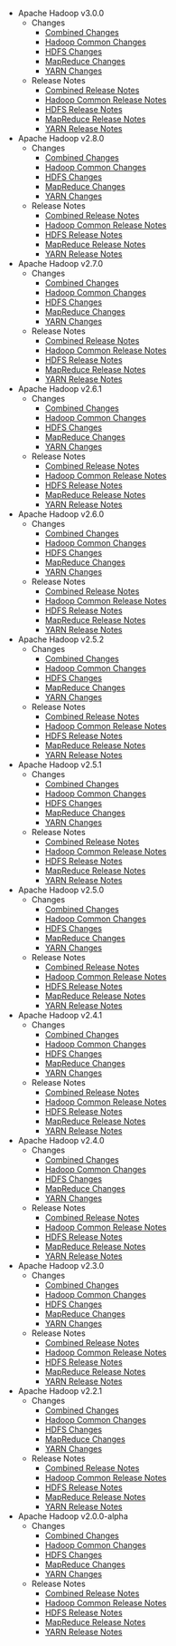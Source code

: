 * Apache Hadoop v3.0.0
    *  Changes
        * [Combined Changes](3.0.0/CHANGES.3.0.0.html)
        * [Hadoop Common Changes](3.0.0/CHANGES.HADOOP.3.0.0.html)
        * [HDFS Changes](3.0.0/CHANGES.HDFS.3.0.0.html)
        * [MapReduce Changes](3.0.0/CHANGES.MAPREDUCE.3.0.0.html)
        * [YARN Changes](3.0.0/CHANGES.YARN.3.0.0.html)
    *  Release Notes
        * [Combined Release Notes](3.0.0/RELEASENOTES.3.0.0.html)
        * [Hadoop Common Release Notes](3.0.0/RELEASENOTES.HADOOP.3.0.0.html)
        * [HDFS Release Notes](3.0.0/RELEASENOTES.HDFS.3.0.0.html)
        * [MapReduce Release Notes](3.0.0/RELEASENOTES.MAPREDUCE.3.0.0.html)
        * [YARN Release Notes](3.0.0/RELEASENOTES.YARN.3.0.0.html)
* Apache Hadoop v2.8.0
    *  Changes
        * [Combined Changes](2.8.0/CHANGES.2.8.0.html)
        * [Hadoop Common Changes](2.8.0/CHANGES.HADOOP.2.8.0.html)
        * [HDFS Changes](2.8.0/CHANGES.HDFS.2.8.0.html)
        * [MapReduce Changes](2.8.0/CHANGES.MAPREDUCE.2.8.0.html)
        * [YARN Changes](2.8.0/CHANGES.YARN.2.8.0.html)
    *  Release Notes
        * [Combined Release Notes](2.8.0/RELEASENOTES.2.8.0.html)
        * [Hadoop Common Release Notes](2.8.0/RELEASENOTES.HADOOP.2.8.0.html)
        * [HDFS Release Notes](2.8.0/RELEASENOTES.HDFS.2.8.0.html)
        * [MapReduce Release Notes](2.8.0/RELEASENOTES.MAPREDUCE.2.8.0.html)
        * [YARN Release Notes](2.8.0/RELEASENOTES.YARN.2.8.0.html)
* Apache Hadoop v2.7.0
    *  Changes
        * [Combined Changes](2.7.0/CHANGES.2.7.0.html)
        * [Hadoop Common Changes](2.7.0/CHANGES.HADOOP.2.7.0.html)
        * [HDFS Changes](2.7.0/CHANGES.HDFS.2.7.0.html)
        * [MapReduce Changes](2.7.0/CHANGES.MAPREDUCE.2.7.0.html)
        * [YARN Changes](2.7.0/CHANGES.YARN.2.7.0.html)
    *  Release Notes
        * [Combined Release Notes](2.7.0/RELEASENOTES.2.7.0.html)
        * [Hadoop Common Release Notes](2.7.0/RELEASENOTES.HADOOP.2.7.0.html)
        * [HDFS Release Notes](2.7.0/RELEASENOTES.HDFS.2.7.0.html)
        * [MapReduce Release Notes](2.7.0/RELEASENOTES.MAPREDUCE.2.7.0.html)
        * [YARN Release Notes](2.7.0/RELEASENOTES.YARN.2.7.0.html)
* Apache Hadoop v2.6.1
    *  Changes
        * [Combined Changes](2.6.1/CHANGES.2.6.1.html)
        * [Hadoop Common Changes](2.6.1/CHANGES.HADOOP.2.6.1.html)
        * [HDFS Changes](2.6.1/CHANGES.HDFS.2.6.1.html)
        * [MapReduce Changes](2.6.1/CHANGES.MAPREDUCE.2.6.1.html)
        * [YARN Changes](2.6.1/CHANGES.YARN.2.6.1.html)
    *  Release Notes
        * [Combined Release Notes](2.6.1/RELEASENOTES.2.6.1.html)
        * [Hadoop Common Release Notes](2.6.1/RELEASENOTES.HADOOP.2.6.1.html)
        * [HDFS Release Notes](2.6.1/RELEASENOTES.HDFS.2.6.1.html)
        * [MapReduce Release Notes](2.6.1/RELEASENOTES.MAPREDUCE.2.6.1.html)
        * [YARN Release Notes](2.6.1/RELEASENOTES.YARN.2.6.1.html)
* Apache Hadoop v2.6.0
    *  Changes
        * [Combined Changes](2.6.0/CHANGES.2.6.0.html)
        * [Hadoop Common Changes](2.6.0/CHANGES.HADOOP.2.6.0.html)
        * [HDFS Changes](2.6.0/CHANGES.HDFS.2.6.0.html)
        * [MapReduce Changes](2.6.0/CHANGES.MAPREDUCE.2.6.0.html)
        * [YARN Changes](2.6.0/CHANGES.YARN.2.6.0.html)
    *  Release Notes
        * [Combined Release Notes](2.6.0/RELEASENOTES.2.6.0.html)
        * [Hadoop Common Release Notes](2.6.0/RELEASENOTES.HADOOP.2.6.0.html)
        * [HDFS Release Notes](2.6.0/RELEASENOTES.HDFS.2.6.0.html)
        * [MapReduce Release Notes](2.6.0/RELEASENOTES.MAPREDUCE.2.6.0.html)
        * [YARN Release Notes](2.6.0/RELEASENOTES.YARN.2.6.0.html)
* Apache Hadoop v2.5.2
    *  Changes
        * [Combined Changes](2.5.2/CHANGES.2.5.2.html)
        * [Hadoop Common Changes](2.5.2/CHANGES.HADOOP.2.5.2.html)
        * [HDFS Changes](2.5.2/CHANGES.HDFS.2.5.2.html)
        * [MapReduce Changes](2.5.2/CHANGES.MAPREDUCE.2.5.2.html)
        * [YARN Changes](2.5.2/CHANGES.YARN.2.5.2.html)
    *  Release Notes
        * [Combined Release Notes](2.5.2/RELEASENOTES.2.5.2.html)
        * [Hadoop Common Release Notes](2.5.2/RELEASENOTES.HADOOP.2.5.2.html)
        * [HDFS Release Notes](2.5.2/RELEASENOTES.HDFS.2.5.2.html)
        * [MapReduce Release Notes](2.5.2/RELEASENOTES.MAPREDUCE.2.5.2.html)
        * [YARN Release Notes](2.5.2/RELEASENOTES.YARN.2.5.2.html)
* Apache Hadoop v2.5.1
    *  Changes
        * [Combined Changes](2.5.1/CHANGES.2.5.1.html)
        * [Hadoop Common Changes](2.5.1/CHANGES.HADOOP.2.5.1.html)
        * [HDFS Changes](2.5.1/CHANGES.HDFS.2.5.1.html)
        * [MapReduce Changes](2.5.1/CHANGES.MAPREDUCE.2.5.1.html)
        * [YARN Changes](2.5.1/CHANGES.YARN.2.5.1.html)
    *  Release Notes
        * [Combined Release Notes](2.5.1/RELEASENOTES.2.5.1.html)
        * [Hadoop Common Release Notes](2.5.1/RELEASENOTES.HADOOP.2.5.1.html)
        * [HDFS Release Notes](2.5.1/RELEASENOTES.HDFS.2.5.1.html)
        * [MapReduce Release Notes](2.5.1/RELEASENOTES.MAPREDUCE.2.5.1.html)
        * [YARN Release Notes](2.5.1/RELEASENOTES.YARN.2.5.1.html)
* Apache Hadoop v2.5.0
    *  Changes
        * [Combined Changes](2.5.0/CHANGES.2.5.0.html)
        * [Hadoop Common Changes](2.5.0/CHANGES.HADOOP.2.5.0.html)
        * [HDFS Changes](2.5.0/CHANGES.HDFS.2.5.0.html)
        * [MapReduce Changes](2.5.0/CHANGES.MAPREDUCE.2.5.0.html)
        * [YARN Changes](2.5.0/CHANGES.YARN.2.5.0.html)
    *  Release Notes
        * [Combined Release Notes](2.5.0/RELEASENOTES.2.5.0.html)
        * [Hadoop Common Release Notes](2.5.0/RELEASENOTES.HADOOP.2.5.0.html)
        * [HDFS Release Notes](2.5.0/RELEASENOTES.HDFS.2.5.0.html)
        * [MapReduce Release Notes](2.5.0/RELEASENOTES.MAPREDUCE.2.5.0.html)
        * [YARN Release Notes](2.5.0/RELEASENOTES.YARN.2.5.0.html)
* Apache Hadoop v2.4.1
    *  Changes
        * [Combined Changes](2.4.1/CHANGES.2.4.1.html)
        * [Hadoop Common Changes](2.4.1/CHANGES.HADOOP.2.4.1.html)
        * [HDFS Changes](2.4.1/CHANGES.HDFS.2.4.1.html)
        * [MapReduce Changes](2.4.1/CHANGES.MAPREDUCE.2.4.1.html)
        * [YARN Changes](2.4.1/CHANGES.YARN.2.4.1.html)
    *  Release Notes
        * [Combined Release Notes](2.4.1/RELEASENOTES.2.4.1.html)
        * [Hadoop Common Release Notes](2.4.1/RELEASENOTES.HADOOP.2.4.1.html)
        * [HDFS Release Notes](2.4.1/RELEASENOTES.HDFS.2.4.1.html)
        * [MapReduce Release Notes](2.4.1/RELEASENOTES.MAPREDUCE.2.4.1.html)
        * [YARN Release Notes](2.4.1/RELEASENOTES.YARN.2.4.1.html)
* Apache Hadoop v2.4.0
    *  Changes
        * [Combined Changes](2.4.0/CHANGES.2.4.0.html)
        * [Hadoop Common Changes](2.4.0/CHANGES.HADOOP.2.4.0.html)
        * [HDFS Changes](2.4.0/CHANGES.HDFS.2.4.0.html)
        * [MapReduce Changes](2.4.0/CHANGES.MAPREDUCE.2.4.0.html)
        * [YARN Changes](2.4.0/CHANGES.YARN.2.4.0.html)
    *  Release Notes
        * [Combined Release Notes](2.4.0/RELEASENOTES.2.4.0.html)
        * [Hadoop Common Release Notes](2.4.0/RELEASENOTES.HADOOP.2.4.0.html)
        * [HDFS Release Notes](2.4.0/RELEASENOTES.HDFS.2.4.0.html)
        * [MapReduce Release Notes](2.4.0/RELEASENOTES.MAPREDUCE.2.4.0.html)
        * [YARN Release Notes](2.4.0/RELEASENOTES.YARN.2.4.0.html)
* Apache Hadoop v2.3.0
    *  Changes
        * [Combined Changes](2.3.0/CHANGES.2.3.0.html)
        * [Hadoop Common Changes](2.3.0/CHANGES.HADOOP.2.3.0.html)
        * [HDFS Changes](2.3.0/CHANGES.HDFS.2.3.0.html)
        * [MapReduce Changes](2.3.0/CHANGES.MAPREDUCE.2.3.0.html)
        * [YARN Changes](2.3.0/CHANGES.YARN.2.3.0.html)
    *  Release Notes
        * [Combined Release Notes](2.3.0/RELEASENOTES.2.3.0.html)
        * [Hadoop Common Release Notes](2.3.0/RELEASENOTES.HADOOP.2.3.0.html)
        * [HDFS Release Notes](2.3.0/RELEASENOTES.HDFS.2.3.0.html)
        * [MapReduce Release Notes](2.3.0/RELEASENOTES.MAPREDUCE.2.3.0.html)
        * [YARN Release Notes](2.3.0/RELEASENOTES.YARN.2.3.0.html)
* Apache Hadoop v2.2.1
    *  Changes
        * [Combined Changes](2.2.1/CHANGES.2.2.1.html)
        * [Hadoop Common Changes](2.2.1/CHANGES.HADOOP.2.2.1.html)
        * [HDFS Changes](2.2.1/CHANGES.HDFS.2.2.1.html)
        * [MapReduce Changes](2.2.1/CHANGES.MAPREDUCE.2.2.1.html)
        * [YARN Changes](2.2.1/CHANGES.YARN.2.2.1.html)
    *  Release Notes
        * [Combined Release Notes](2.2.1/RELEASENOTES.2.2.1.html)
        * [Hadoop Common Release Notes](2.2.1/RELEASENOTES.HADOOP.2.2.1.html)
        * [HDFS Release Notes](2.2.1/RELEASENOTES.HDFS.2.2.1.html)
        * [MapReduce Release Notes](2.2.1/RELEASENOTES.MAPREDUCE.2.2.1.html)
        * [YARN Release Notes](2.2.1/RELEASENOTES.YARN.2.2.1.html)
* Apache Hadoop v2.0.0-alpha
    *  Changes
        * [Combined Changes](2.0.0-alpha/CHANGES.2.0.0-alpha.html)
        * [Hadoop Common Changes](2.0.0-alpha/CHANGES.HADOOP.2.0.0-alpha.html)
        * [HDFS Changes](2.0.0-alpha/CHANGES.HDFS.2.0.0-alpha.html)
        * [MapReduce Changes](2.0.0-alpha/CHANGES.MAPREDUCE.2.0.0-alpha.html)
        * [YARN Changes](2.0.0-alpha/CHANGES.YARN.2.0.0-alpha.html)
    *  Release Notes
        * [Combined Release Notes](2.0.0-alpha/RELEASENOTES.2.0.0-alpha.html)
        * [Hadoop Common Release Notes](2.0.0-alpha/RELEASENOTES.HADOOP.2.0.0-alpha.html)
        * [HDFS Release Notes](2.0.0-alpha/RELEASENOTES.HDFS.2.0.0-alpha.html)
        * [MapReduce Release Notes](2.0.0-alpha/RELEASENOTES.MAPREDUCE.2.0.0-alpha.html)
        * [YARN Release Notes](2.0.0-alpha/RELEASENOTES.YARN.2.0.0-alpha.html)

